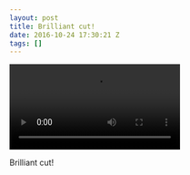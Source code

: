 ```yaml
---
layout: post
title: Brilliant cut!
date: 2016-10-24 17:30:21 Z
tags: []
---
```

<video autoplay="autoplay" controls="controls"><source src="http://www.youtube.com/watch?v=LQmbttoxUeE&sns=em"></video>

Brilliant cut!
